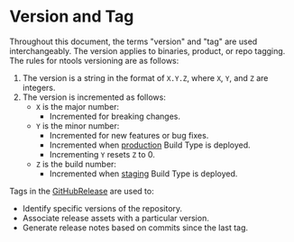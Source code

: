 # Version and Tag

Throughout this document, the terms "version" and "tag" are used interchangeably. The version applies to binaries, product, or repo tagging. The rules for ntools versioning are as follows:

1. The version is a string in the format of `X.Y.Z`, where `X`, `Y`, and `Z` are integers.
2. The version is incremented as follows:
    - `X` is the major number:
      - Incremented for breaking changes.
    - `Y` is the minor number:
      - Incremented for new features or bug fixes.
      - Incremented when [production](buildtypes.md#prod) Build Type is deployed.
      - Incrementing `Y` resets `Z` to 0.
    - `Z` is the build number:
        - Incremented when [staging](buildtypes.md#stage) Build Type is deployed.

Tags in the [GitHubRelease](./ntools/github-release.md) are used to:

- Identify specific versions of the repository.
- Associate release assets with a particular version.
- Generate release notes based on commits since the last tag.
